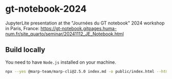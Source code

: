 # gt-notebook-2024

JupyterLite presentation at the "Journées du GT notebook" 2024 workshop in Paris, France: https://gt-notebook.gitpages.huma-num.fr/site_quarto/seminar/20241112_JE_Notebook.html

## Build locally

You need to have `Node.js` installed on your machine.

```bash
npx --yes @marp-team/marp-cli@2.5.0 index.md -o public/index.html --html
```
